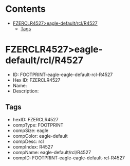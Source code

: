



Contents
========

* [FZERCLR4527>eagle-default/rcl/R4527](#fzerclr4527eagle-defaultrclr4527)
	* [Tags](#tags)

# FZERCLR4527>eagle-default/rcl/R4527

- ID: FOOTPRINT-eagle-eagle-default-rcl-R4527
- Hex ID: FZERCLR4527
- Name: 
- Description: 

## Tags

- hexID: FZERCLR4527
- oompType: FOOTPRINT
- oompSize: eagle
- oompColor: eagle-default
- oompDesc: rcl
- oompIndex: R4527
- oompName: eagle-default/rcl/R4527
- oompID: FOOTPRINT-eagle-eagle-default-rcl-R4527
